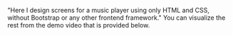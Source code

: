 "Here I design screens for a music player using only HTML and CSS, without Bootstrap or any other frontend framework."
You can visualize the rest from the demo video that is provided below.
